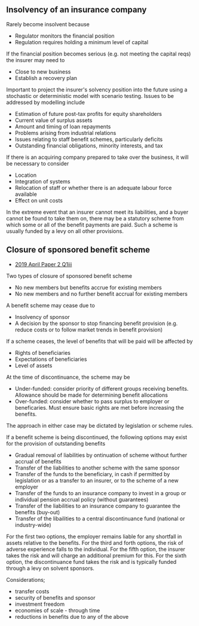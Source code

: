 ## Insolvency of an insurance company

Rarely become insolvent because

- Regulator monitors the financial position
- Regulation requires holding a minimum level of capital

If the financial position becomes serious
(e.g. not meeting the capital reqs)
the insurer may need to

- Close to new business
- Establish a recovery plan

Important to project the insurer's solvency position into the future
using a stochastic or deterministic model with scenario testing.
Issues to be addressed by modelling include

- Estimation of future post-tax profits for equity shareholders
- Current value of surplus assets
- Amount and timing of loan repayments
- Problems arising from industrial relations
- Issues relating to staff benefit schemes, particularly deficits
- Outstanding financial obligations, minority interests, and tax

If there is an acquiring company prepared to take over the business,
it will be necessary to consider

- Location
- Integration of systems
- Relocation of staff or whether there is an adequate labour force available
- Effect on unit costs

In the extreme event that an insurer cannot meet its liabilities,
and a buyer cannot be found to take them on,
there may be a statutory scheme from which some or all of the benefit
payments are paid.
Such a scheme is usually funded by a levy on all other provisions.

## Closure of sponsored benefit scheme

- [2019 April Paper 2 Q1iii](40-2019-04-02.md#iii)

Two types of closure of sponsored benefit scheme

- No new members but benefits accrue for existing members
- No new members and no further benefit accrual for existing members

A benefit scheme may cease due to

- Insolvency of sponsor
- A decision by the sponsor to stop financing benefit provision
(e.g. reduce costs or to follow market trends in benefit provision)

If a scheme ceases, the level of benefits that will be paid will be affected
by

- Rights of beneficiaries
- Expectations of beneficiaries
- Level of assets

At the time of discontinuance, the scheme may be

- Under-funded: consider priority of different groups receiving benefits.
Allowance should be made for determining benefit allocations
- Over-funded: consider whether to pass surplus to employer or
beneficaries.
Must ensure basic rights are met before increasing the benefits.

The approach in either case may be dictated by legislation or scheme rules.

If a benefit scheme is being discontinued,
the following options may exist for the provision of outstanding benefits

- Gradual removal of liabilities by ontinuation of scheme without further accrual of benefits
- Transfer of the liabilities to another scheme with the same sponsor
- Transfer of the funds to the beneficiary,
in cash if permitted by legislation or as a transfer to an insurer,
or to the scheme of a new employer
- Transfer of the funds to an insurance company to invest in a group or
individual pension accrual policy (without guarantees)
- Transfer of the liabilities to an insurance company to guarantee the benefits (buy-out)
- Transfer of the libailities to a central discontinuance fund
(national or industry-wide)

For the first two options,
the employer remains liable for any shortfall in assets relative to the
benefits.
For the third and forth options,
the risk of adverse experience falls to the individual.
For the fifth option,
the insurer takes the risk and will charge an additional premium for this.
For the sixth option,
the discontinuance fund takes the risk and is typically funded through a levy
on solvent sponsors.

Considerations;

- transfer costs
- security of benefits and sponsor
- investment freedom
- economies of scale - through time
- reductions in benefits due to any of the above

